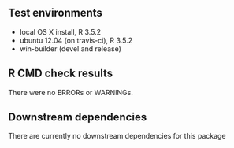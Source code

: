 ## Test environments

* local OS X install, R 3.5.2
* ubuntu 12.04 (on travis-ci), R 3.5.2
* win-builder (devel and release)

## R CMD check results
There were no ERRORs or WARNINGs.

## Downstream dependencies
There are currently no downstream dependencies for this package

